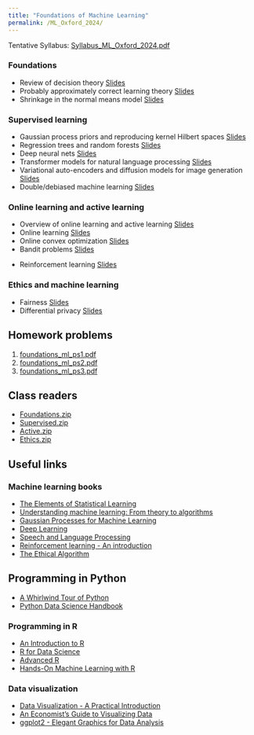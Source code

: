 ```yaml
---
title: "Foundations of Machine Learning"
permalink: /ML_Oxford_2024/
---
```



Tentative Syllabus: [Syllabus_ML_Oxford_2024.pdf](/home/files/teaching/ML_Oxford_2024/Syllabus_ML_Oxford_2024.pdf)



### Foundations
* Review of decision theory
[Slides](/home/files/teaching/ML_Oxford_2024/decision_theory_slides.pdf)
* Probably approximately correct learning theory
[Slides](/home/files/teaching/ML_Oxford_2024/pac_learning_slides.pdf)
* Shrinkage in the normal means model
[Slides](/home/files/teaching/ML_Oxford_2024/normal_shrinkage_slides.pdf)

### Supervised learning

* Gaussian process priors and reproducing kernel Hilbert spaces
[Slides](/home/files/teaching/ML_Oxford_2024/gaussian_process_slides.pdf)
* Regression trees and random forests
[Slides](/home/files/teaching/ML_Oxford_2024/random_forests_slides.pdf)
* Deep neural nets
[Slides](/home/files/teaching/ML_Oxford_2024/neural_nets_slides.pdf)
* Transformer models for natural language processing
[Slides](/home/files/teaching/ML_Oxford_2024/transformer_slides.pdf)  
* Variational auto-encoders and diffusion models for image generation
[Slides](/home/files/teaching/ML_Oxford_2024/encoders_diffusion_slides.pdf)  
* Double/debiased machine learning
[Slides](/home/files/teaching/ML_Oxford_2024/debiased_ml_slides.pdf)


### Online learning and active learning
* Overview of online learning and active learning
[Slides](/home/files/teaching/ML_Oxford_2024/active_learning_overview_slides.pdf)
* Online learning
[Slides](/home/files/teaching/ML_Oxford_2024/adversarial_online_learning_slides.pdf)
* Online convex optimization
[Slides](/home/files/teaching/ML_Oxford_2024/online_convex_optimization_slides.pdf)
* Bandit problems
[Slides](/home/files/teaching/ML_Oxford_2024/bandit_problems_slides.pdf)
<!-- * Experiments for policy choice
[Slides](/home/files/teaching/ML_Oxford_2024/policy_experiments_slides.pdf) -->
* Reinforcement learning
[Slides](/home/files/teaching/ML_Oxford_2024/reinforcement_learning_slides.pdf)  


### Ethics and machine learning

* Fairness
[Slides](/home/files/teaching/ML_Oxford_2024/fairness_slides.pdf)  
* Differential privacy
[Slides](/home/files/teaching/ML_Oxford_2024/differential_privacy_slides.pdf)  


## Homework problems

1. [foundations_ml_ps1.pdf](/home/files/teaching/ML_Oxford_2024/foundations_ml_ps1.pdf)  
2. [foundations_ml_ps2.pdf](/home/files/teaching/ML_Oxford_2024/foundations_ml_ps2.pdf)  
3. [foundations_ml_ps3.pdf](/home/files/teaching/ML_Oxford_2024/foundations_ml_ps3.pdf)  


## Class readers

* [Foundations.zip](/home/files/teaching/ML_Oxford_2022/Foundations.zip)  
* [Supervised.zip](/home/files/teaching/ML_Oxford_2022/Supervised.zip)  
* [Active.zip](/home/files/teaching/ML_Oxford_2022/Active.zip)  
* [Ethics.zip](/home/files/teaching/ML_Oxford_2022/Ethics.zip)


## Useful links

### Machine learning books
* [The Elements of Statistical Learning](https://web.stanford.edu/~hastie/Papers/ESLII.pdf)
* [Understanding machine learning: From theory to algorithms](https://www.cs.huji.ac.il/~shais/UnderstandingMachineLearning/understanding-machine-learning-theory-algorithms.pdf)
* [Gaussian Processes for Machine Learning](http://www.gaussianprocess.org/gpml/chapters/)
* [Deep Learning](https://www.deeplearningbook.org/)
* [Speech and Language Processing](https://web.stanford.edu/~jurafsky/slp3/)
* [Reinforcement learning - An introduction](http://www.incompleteideas.net/book/RLbook2018.pdf)
* [The Ethical Algorithm](https://global.oup.com/academic/product/the-ethical-algorithm-9780190948207)  



## Programming in Python
* [A Whirlwind Tour of Python](https://github.com/jakevdp/WhirlwindTourOfPython)
* [Python Data Science Handbook](https://jakevdp.github.io/PythonDataScienceHandbook/)


### Programming in R

* [An Introduction to R](https://cran.r-project.org/doc/manuals/r-release/R-intro.pdf)
* [R for Data Science](https://r4ds.had.co.nz/)
* [Advanced R](https://adv-r.hadley.nz/)
* [Hands-On Machine Learning with R](https://bradleyboehmke.github.io/HOML/)  

### Data visualization

* [Data Visualization - A Practical Introduction](http://socviz.co/)
* [An Economist’s Guide to Visualizing Data](https://pubs.aeaweb.org/doi/pdfplus/10.1257/jep.28.1.209)
* [ggplot2 - Elegant Graphics for Data Analysis](http://moderngraphics11.pbworks.com/f/ggplot2-Book09hWickham.pdf)








